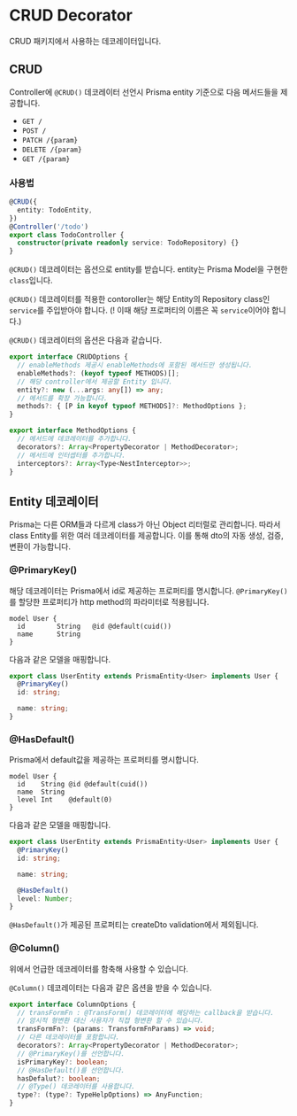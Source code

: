 # CRUD Decorator

CRUD 패키지에서 사용하는 데코레이터입니다.

## CRUD

Controller에 `@CRUD()` 데코레이터 선언시 Prisma entity 기준으로 다음 메서드들을 제공합니다.

- `GET /`
- `POST /`
- `PATCH /{param}`
- `DELETE /{param}`
- `GET /{param}`

### 사용법

```ts
@CRUD({
  entity: TodoEntity,
})
@Controller('/todo')
export class TodoController {
  constructor(private readonly service: TodoRepository) {}
}
```

`@CRUD()` 데코레이터는 옵션으로 entity를 받습니다. entity는 Prisma Model을 구현한 `class`입니다.

`@CRUD()` 데코레이터를 적용한 contoroller는 해당 Entity의 Repository class인 `service`를 주입받아야 합니다. (! 이때 해당 프로퍼티의 이름은 꼭 `service`이어야 합니다.)

`@CRUD()` 데코레이터의 옵션은 다음과 같습니다.

```ts
export interface CRUDOptions {
  // enableMethods 제공시 enableMethods에 포함된 메서드만 생성됩니다.
  enableMethods?: (keyof typeof METHODS)[];
  // 해당 controller에서 제공할 Entity 입니다.
  entity?: new (...args: any[]) => any;
  // 메서드를 확장 가능합니다.
  methods?: { [P in keyof typeof METHODS]?: MethodOptions };
}

export interface MethodOptions {
  // 메서드에 데코레이터를 추가합니다.
  decorators?: Array<PropertyDecorator | MethodDecorator>;
  // 메서드에 인터셉터를 추가합니다.
  interceptors?: Array<Type<NestInterceptor>>;
}
```

## Entity 데코레이터

Prisma는 다른 ORM들과 다르게 class가 아닌 Object 리터럴로 관리합니다. 따라서 class Entity를 위한 여러 데코레이터를 제공합니다. 이를 통해 dto의 자동 생성, 검증, 변환이 가능합니다.

### @PrimaryKey()

해당 데코레이터는 Prisma에서 id로 제공하는 프로퍼티를 명시합니다. `@PrimaryKey()`를 할당한 프로퍼티가 http method의 파라미터로 적용됩니다.

```prisma
model User {
  id        String   @id @default(cuid())
  name      String
}
```

다음과 같은 모델을 매핑합니다.

```ts
export class UserEntity extends PrismaEntity<User> implements User {
  @PrimaryKey()
  id: string;

  name: string;
}
```

### @HasDefault()

Prisma에서 default값을 제공하는 프로퍼티를 명시합니다.

```prisma
model User {
  id    String @id @default(cuid())
  name  String
  level Int    @default(0)
}
```

다음과 같은 모델을 매핑합니다.

```ts
export class UserEntity extends PrismaEntity<User> implements User {
  @PrimaryKey()
  id: string;

  name: string;

  @HasDefault()
  level: Number;
}
```

`@HasDefault()`가 제공된 프로퍼티는 createDto validation에서 제외됩니다.

### @Column()

위에서 언급한 데코레이터를 함축해 사용할 수 있습니다.

`@Column()` 데코레이터는 다음과 같은 옵션을 받을 수 있습니다.

```ts
export interface ColumnOptions {
  // transFormFn : @TransForm() 데코레이터에 해당하는 callback을 받습니다.
  // 암시적 형변환 대신 사용자가 직접 형변환 할 수 있습니다.
  transFormFn?: (params: TransformFnParams) => void;
  // 다른 데코레이터를 포함합니다.
  decorators?: Array<PropertyDecorator | MethodDecorator>;
  // @PrimaryKey()를 선언합니다.
  isPrimaryKey?: boolean;
  // @HasDefault()를 선언합니다.
  hasDefalut?: boolean;
  // @Type() 데코레이터를 사용합니다.
  type?: (type?: TypeHelpOptions) => AnyFunction;
}
```
